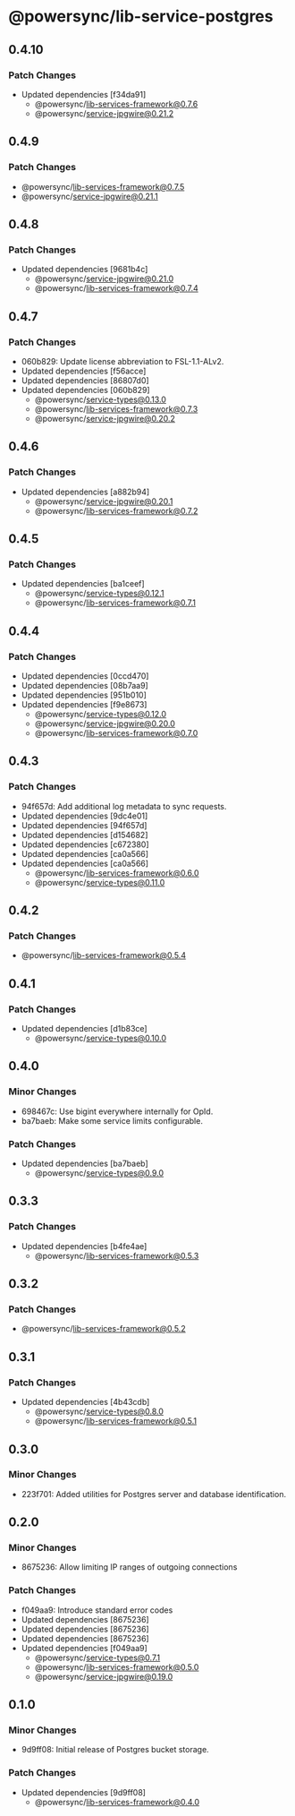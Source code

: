 # @powersync/lib-service-postgres

## 0.4.10

### Patch Changes

- Updated dependencies [f34da91]
  - @powersync/lib-services-framework@0.7.6
  - @powersync/service-jpgwire@0.21.2

## 0.4.9

### Patch Changes

- @powersync/lib-services-framework@0.7.5
- @powersync/service-jpgwire@0.21.1

## 0.4.8

### Patch Changes

- Updated dependencies [9681b4c]
  - @powersync/service-jpgwire@0.21.0
  - @powersync/lib-services-framework@0.7.4

## 0.4.7

### Patch Changes

- 060b829: Update license abbreviation to FSL-1.1-ALv2.
- Updated dependencies [f56acce]
- Updated dependencies [86807d0]
- Updated dependencies [060b829]
  - @powersync/service-types@0.13.0
  - @powersync/lib-services-framework@0.7.3
  - @powersync/service-jpgwire@0.20.2

## 0.4.6

### Patch Changes

- Updated dependencies [a882b94]
  - @powersync/service-jpgwire@0.20.1
  - @powersync/lib-services-framework@0.7.2

## 0.4.5

### Patch Changes

- Updated dependencies [ba1ceef]
  - @powersync/service-types@0.12.1
  - @powersync/lib-services-framework@0.7.1

## 0.4.4

### Patch Changes

- Updated dependencies [0ccd470]
- Updated dependencies [08b7aa9]
- Updated dependencies [951b010]
- Updated dependencies [f9e8673]
  - @powersync/service-types@0.12.0
  - @powersync/service-jpgwire@0.20.0
  - @powersync/lib-services-framework@0.7.0

## 0.4.3

### Patch Changes

- 94f657d: Add additional log metadata to sync requests.
- Updated dependencies [9dc4e01]
- Updated dependencies [94f657d]
- Updated dependencies [d154682]
- Updated dependencies [c672380]
- Updated dependencies [ca0a566]
- Updated dependencies [ca0a566]
  - @powersync/lib-services-framework@0.6.0
  - @powersync/service-types@0.11.0

## 0.4.2

### Patch Changes

- @powersync/lib-services-framework@0.5.4

## 0.4.1

### Patch Changes

- Updated dependencies [d1b83ce]
  - @powersync/service-types@0.10.0

## 0.4.0

### Minor Changes

- 698467c: Use bigint everywhere internally for OpId.
- ba7baeb: Make some service limits configurable.

### Patch Changes

- Updated dependencies [ba7baeb]
  - @powersync/service-types@0.9.0

## 0.3.3

### Patch Changes

- Updated dependencies [b4fe4ae]
  - @powersync/lib-services-framework@0.5.3

## 0.3.2

### Patch Changes

- @powersync/lib-services-framework@0.5.2

## 0.3.1

### Patch Changes

- Updated dependencies [4b43cdb]
  - @powersync/service-types@0.8.0
  - @powersync/lib-services-framework@0.5.1

## 0.3.0

### Minor Changes

- 223f701: Added utilities for Postgres server and database identification.

## 0.2.0

### Minor Changes

- 8675236: Allow limiting IP ranges of outgoing connections

### Patch Changes

- f049aa9: Introduce standard error codes
- Updated dependencies [8675236]
- Updated dependencies [8675236]
- Updated dependencies [8675236]
- Updated dependencies [f049aa9]
  - @powersync/service-types@0.7.1
  - @powersync/lib-services-framework@0.5.0
  - @powersync/service-jpgwire@0.19.0

## 0.1.0

### Minor Changes

- 9d9ff08: Initial release of Postgres bucket storage.

### Patch Changes

- Updated dependencies [9d9ff08]
  - @powersync/lib-services-framework@0.4.0
